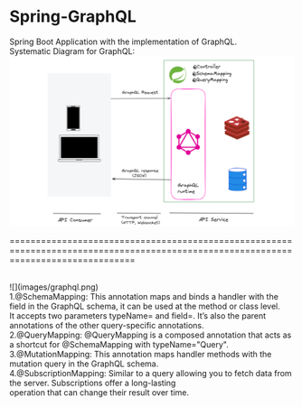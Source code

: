 # Spring-GraphQL</br>
Spring Boot Application with the implementation of GraphQL.<br/>
Systematic Diagram for GraphQL:<br/>
![](images/GraphQL_spring-1-1536x922.png)
<br/>

====================================================================================================================================

<br/>
![](images/graphql.png)
<br/>
1.@SchemaMapping: This annotation maps and binds a handler with the field in the GraphQL schema, it can be used at the method or class level.<br/>
It accepts two parameters typeName= and field=. It’s also the parent annotations of the other query-specific annotations.<br/>
2.@QueryMapping: @QueryMapping is a composed annotation that acts as a shortcut for @SchemaMapping with typeName="Query".<br/>
3.@MutationMapping: This annotation maps handler methods with the mutation query in the GraphQL schema.<br/>
4.@SubscriptionMapping: Similar to a query allowing you to fetch data from the server. Subscriptions offer a long-lasting<br/>
operation that can change their result over time.
